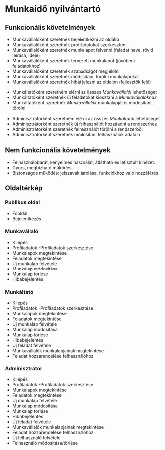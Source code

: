 # Munkaidő nyilvántartó

## Funkcionális követelmények
- Munkavállalóként szeretnék bejelentkezni az oldalra
- Munkavállalóként szeretnék profiladatokat szerkeszteni
- Munkavállalóként szeretnék munkalapot felvenni (feladat neve, rövid leírása, ideje)
- Munkavállalóként szeretnék tervezett munkalapot (jövőbeni feladatokhoz)
- Munkavállalóként szeretnék szabadságot megjelölni
- Munkavállalóként szeretnék módosítani, törölni munkalapokat
- Munkavállalóként szeretnék hibát jelezni az oldalon (fejlesztők felé)
<br><br>
- Munkáltatóként szeretném elérni az összes *Munkavállalói* lehetőséget
- Munkáltatóként szeretnék új feladatokat kiosztani a *Munkavállalóknak*
- Munkáltatóként szeretnék *Munkavállalók* munkalapját is módosítani, törölni
<br><br>
- Adminisztrátorként szeretném elérni az összes *Munkáltatói* lehetőséget
- Adminisztrátorként szeretnék új felhasználót hozzáadni a rendszerhez
- Adminisztrátorként szeretnék felhasználót törölni a rendszerből
- Adminisztrátorként szeretnék módosítani felhasználók adatain

## Nem funkcionális követelmények
- Felhasználóbarát, kényelmes használat, átlátható és letisztult kinézet.
- Gyors, megbízható működés.
- Biztonságos működés: jelszavak tárolása, funkciókhoz való hozzáférés.

## Oldaltérkép

### Publikus oldal
- Főoldal
- Bejelentkezés

### Munkavállaló
- Kilépés
- Profiladatok
  -Profiladatok szerkesztése
- Munkalapok megtekintése
- Feladatok megtekintése
- Új munkalap felvétele
- Munkalap módosítása
- Munkalap törlése
- Hibabejelentés

### Munkáltató
- Kilépés
- Profiladatok
  -Profiladatok szerkesztése
- Munkalapok megtekintése
- Feladatok megtekintése
- Új munkalap felvétele
- Munkalap módosítása
- Munkalap törlése
- Hibabejelentés
- Új feladat felvétele
- Munkavállalók munkalapjainak megtekintése
- Feladat hozzárendelése felhasználóhoz

### Adminisztrátor
- Kilépés
- Profiladatok
  -Profiladatok szerkesztése
- Munkalapok megtekintése
- Feladatok megtekintése
- Új munkalap felvétele
- Munkalap módosítása
- Munkalap törlése
- Hibabejelentés
- Új feladat felvétele
- Munkavállalók munkalapjainak megtekintése
- Feladat hozzárendelése felhasználóhoz
- Új felhasználó felvétele
- Felhasználó módosítása/törlése
